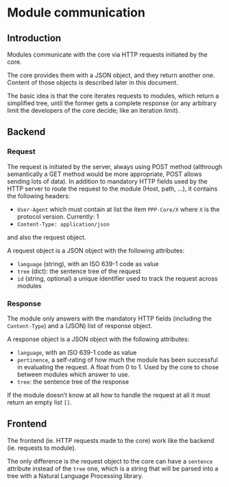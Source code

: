 # Module communication

## Introduction

Modules communicate with the core via HTTP requests initiated by the
core.

The core provides them with a JSON object, and they return another one.
Content of those objects is described later in this document.

The basic idea is that the core iterates requests to modules, which
return a simplified tree, until the former gets a complete response
(or any arbitrary limit the developers of the core decide; like
an iteration limit).

## Backend

### Request

The request is initiated by the server, always using POST method (althrough
semantically a GET method would be more appropriate, POST allows sending
lots of data). In addition to mandatory HTTP fields used by the HTTP server
to route the request to the module (Host, path, …), it contains the
following headers:

* `User-Agent` which must contain at list the item `PPP-Core/X` where
  `X` is the protocol version.
  Currently: 1
* `Content-Type: application/json`

and also the request object.

A request object is a JSON object with the following attributes:

* `language` (string), with an ISO 639-1 code as value
* `tree` (dict): the sentence tree of the request
* `id` (string, optional) a unique identifier used to track the request
  across modules


### Response

The module only answers with the mandatory HTTP fields (including the
`Content-Type`) and a (JSON) list of response object.

A response object is a JSON object with the following attributes:

* `language`, with an ISO 639-1 code as value
* `pertinence`, a self-rating of how much the module has been successful
  in evaluating the request. A float from 0 to 1.
  Used by the core to chose between modules which answer to use.
* `tree`: the sentence tree of the response

If the module doesn’t know at all how to handle the request at all it must
return an empty list `[]`.


## Frontend

The frontend (ie. HTTP requests made to the core) work like the backend
(ie. requests to module).

The only difference is the request object to the core can have a `sentence`
attribute instead of the `tree` one, which is a string that will be
parsed into a tree with a Natural Language Processing library.
